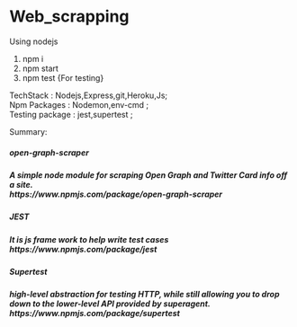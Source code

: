 # Web_scrapping
Using nodejs
1. npm  i
2. npm start
3. npm test {For testing}

TechStack       : Nodejs,Express,git,Heroku,Js;<br/>
Npm Packages    : Nodemon,env-cmd  ;<br/>
Testing package : jest,supertest ;<br/>
         

Summary: 
<h5>open-graph-scraper <h5/>A simple node module for scraping Open Graph and Twitter Card info off a site.
 <br>https://www.npmjs.com/package/open-graph-scraper<br>
  
<h5>JEST <h5/>It is js frame work to help write test cases
 <br>https://www.npmjs.com/package/jest<br>  
 <h5>Supertest <h5/>high-level abstraction for testing HTTP, while still allowing you to drop down to the lower-level API provided by superagent.
 <br>https://www.npmjs.com/package/supertest<br> 

